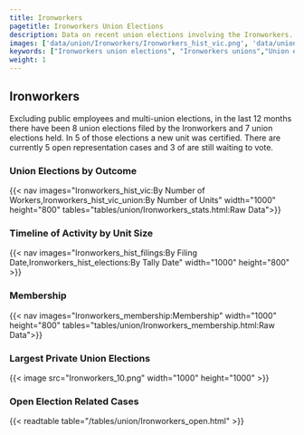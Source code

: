 ```yaml
---
title: Ironworkers
pagetitle: Ironworkers Union Elections
description: Data on recent union elections involving the Ironworkers.
images: ['data/union/Ironworkers/Ironworkers_hist_vic.png', 'data/union/Ironworkers/Ironworkers_hist_size.png', 'data/union/Ironworkers/Ironworkers_10.png']
keywords: ["Ironworkers union elections", "Ironworkers unions","Union elections"]
weight: 1
---
```

##  Ironworkers

Excluding public employees and multi-union elections, in the last 12 months there have been 8 union elections filed by the Ironworkers and 7 union elections held. In 5 of those elections a new unit was certified. There are currently 5 open representation cases and 3 of are still waiting to vote.

### Union Elections by Outcome
{{< nav images="Ironworkers_hist_vic:By Number of Workers,Ironworkers_hist_vic_union:By Number of Units" width="1000" height="800" tables="tables/union/Ironworkers_stats.html:Raw Data">}}

### Timeline of Activity by Unit Size
{{< nav images="Ironworkers_hist_filings:By Filing Date,Ironworkers_hist_elections:By Tally Date" width="1000" height="800" >}}

### Membership
{{< nav images="Ironworkers_membership:Membership" width="1000" height="800" tables="tables/union/Ironworkers_membership.html:Raw Data">}}

### Largest Private Union Elections
{{< image src="Ironworkers_10.png" width="1000" height="1000"  >}}

### Open Election Related Cases
{{< readtable table="/tables/union/Ironworkers_open.html" >}}

